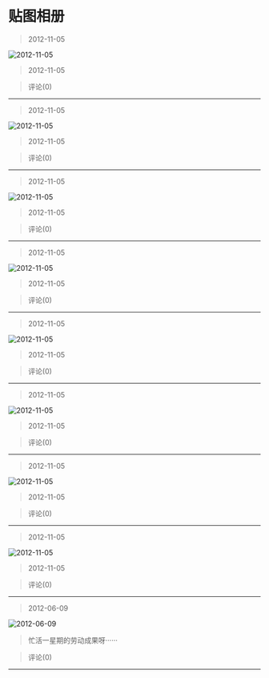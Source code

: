 # 贴图相册

> 2012-11-05

![2012-11-05](https://pan.4a1801.life:11443/d/public/Qzone_wyf/Albums/其他/贴图相册/1_2012-11-05_FB5F755A.webp)

> 2012-11-05

> 评论(0)

---

> 2012-11-05

![2012-11-05](https://pan.4a1801.life:11443/d/public/Qzone_wyf/Albums/其他/贴图相册/2_2012-11-05_4C502059.webp)

> 2012-11-05

> 评论(0)

---

> 2012-11-05

![2012-11-05](https://pan.4a1801.life:11443/d/public/Qzone_wyf/Albums/其他/贴图相册/3_2012-11-05_497495C1.webp)

> 2012-11-05

> 评论(0)

---

> 2012-11-05

![2012-11-05](https://pan.4a1801.life:11443/d/public/Qzone_wyf/Albums/其他/贴图相册/4_2012-11-05_BAFE13B1.webp)

> 2012-11-05

> 评论(0)

---

> 2012-11-05

![2012-11-05](https://pan.4a1801.life:11443/d/public/Qzone_wyf/Albums/其他/贴图相册/5_2012-11-05_389C4CF9.webp)

> 2012-11-05

> 评论(0)

---

> 2012-11-05

![2012-11-05](https://pan.4a1801.life:11443/d/public/Qzone_wyf/Albums/其他/贴图相册/6_2012-11-05_A049B2E5.webp)

> 2012-11-05

> 评论(0)

---

> 2012-11-05

![2012-11-05](https://pan.4a1801.life:11443/d/public/Qzone_wyf/Albums/其他/贴图相册/7_2012-11-05_9FAC311F.webp)

> 2012-11-05

> 评论(0)

---

> 2012-11-05

![2012-11-05](https://pan.4a1801.life:11443/d/public/Qzone_wyf/Albums/其他/贴图相册/8_2012-11-05_166EA97A.webp)

> 2012-11-05

> 评论(0)

---

> 2012-06-09

![2012-06-09](https://pan.4a1801.life:11443/d/public/Qzone_wyf/Albums/其他/贴图相册/9_2012-06-09_93DE935D.webp)

> 忙活一星期的劳动成果呀······

> 评论(0)

---
